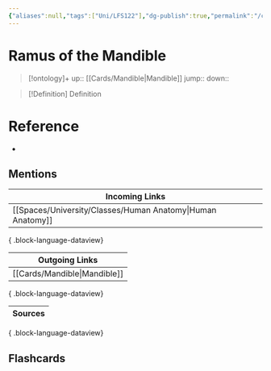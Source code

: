 ```yaml
---
{"aliases":null,"tags":["Uni/LFS122"],"dg-publish":true,"permalink":"/cards/ramus-of-the-mandible/","dgPassFrontmatter":true}
---
```


# Ramus of the Mandible

> [!ontology]+
> up:: [[Cards/Mandible\|Mandible]]
> jump:: 
> down:: 

> [!Definition] Definition

# Reference

- 

## Mentions

| Incoming Links                                                |
| ------------------------------------------------------------- |
| [[Spaces/University/Classes/Human Anatomy\|Human Anatomy]] |

{ .block-language-dataview}

| Outgoing Links                  |
| ------------------------------- |
| [[Cards/Mandible\|Mandible]] |

{ .block-language-dataview}

| Sources |
| ------- |

{ .block-language-dataview}

## Flashcards